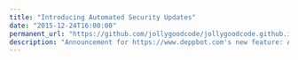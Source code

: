 ```yaml
---
title: "Introducing Automated Security Updates"
date: "2015-12-24T16:00:00"
permanent_url: "https://github.com/jollygoodcode/jollygoodcode.github.io/issues/"
description: "Announcement for https://www.deppbot.com's new feature: Automated Security Updates."
---
```

